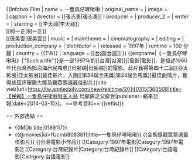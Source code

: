 {{Infobox Film
|  name               = 一隻鳥仔哮啾啾
|  original_name      = 
|  image              =  
|  caption            = 
|  director           = [[張志勇|張志勇]] 
|  producer           = 
|  producer_2         = 
|  writer             = 
|  starring           = [[李天祿|李天祿]]<br>[[柯一正|柯一正]]<br>[[唐美雲|唐美雲]]
|  music              = 
|  maintheme          = 
|  cinematography     = 
|  editing            = 
|  production_company = 
|  distributor        = 
|  released           = 1997年
|  runtime            = 100 分鐘
|  country            = {{TW}}
|  language           = [[台語|台語]]
}}
{{engname|《一隻鳥仔哮啾啾》|''Such a life''}}是一部1997年的[[台灣|台灣]][[電影|電影]]，是描述1960年代台灣西部沿海居民罹患[[烏腳病|烏腳病]]的電影。此片獲得第四十二屆[[亞太影展|亞太影展]]最佳影片，入圍[[第34屆金馬獎|第34屆金馬獎]]最佳劇情片，獲得該屆評審團大獎及觀眾票選最佳影片<ref>{{cite web|url=https://tw.appledaily.com/new/realtime/20140315/360508|title=【民報】一隻鳥仔哮啾啾主人翁 烏腳病之父辭世|publisher=蘋果日報|date=2014-03-15}}</ref>。
==參考資料==
{{reflist}}

== 外部連結 ==
* {{IMDb title|0189117}}
* {{@movies|id=fUcmb8083811|title=一隻鳥仔哮啾啾}}
{{金馬獎觀眾票選最佳影片}}
{{台灣電影小作品}}
[[Category:1997年電影|Category:1997年電影]]
[[Category:台灣紀錄片|Category:台灣紀錄片]]
[[Category:台語電影|Category:台語電影]]